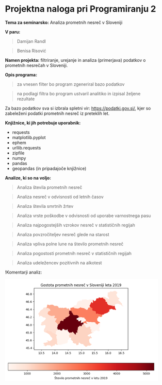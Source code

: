 # Projektna naloga pri Programiranju 2


**Tema za seminarsko:**
Analiza prometnih nesreč v Sloveniji


**V paru:**
> Damijan Randl 

> Benisa Risović

**Namen projekta:** filtriranje, urejanje in analiza (primerjava) podatkov o prometnih nesrečah v Sloveniji.

**Opis programa:**

> za vnesen filter bo program zgeneriral bazo podatkov 

> na podlagi filtra bo program ustvaril analitiko in izpisal željene rezultate

Za bazo podatkov sva si izbrala spletni vir: https://podatki.gov.si/, kjer so zabeleženi podatki prometnih nesreč iz preteklih let.

**Knjižnice, ki jih potrebuje uporabnik:**

- requests
- matplotlib.pyplot
- ephem 
- urllib.requests
- zipfile 
- numpy
- pandas 
- geopandas (in pripadajoče knjižnice)


**Analize, ki so na voljo:**

> Analiza števila prometnih nesreč

> Analiza nesreč v odvisnosti od letnih časov

> Analiza števila smrtnih žrtev

> Analiza vrste poškodbe v odvisnosti od uporabe varnostnega pasu

> Analiza najpogostejših vzrokov nesreč v statističnih regijah 

> Analiza povzročiteljev nesreč glede na starost

> Analiza vpliva polne lune na število prometnih nesreč

> Analiza pogostosti prometnih nesreč v statističnih regijah

> Analiza udeležencev pozitivnih na alkotest 

!Komentarji analiz:

![](slike/gostota_prometnih_nesrec.png)


